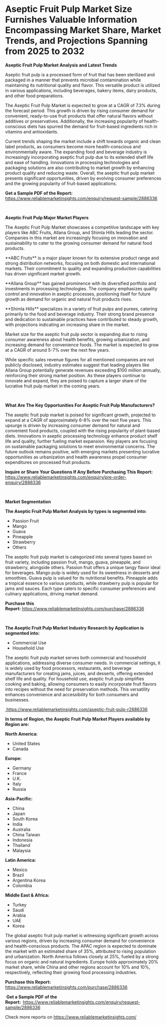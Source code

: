 <p><h1>Aseptic Fruit Pulp Market Size Furnishes Valuable Information Encompassing Market Share, Market Trends, and Projections Spanning from 2025 to 2032</h1></p><p><strong>Aseptic Fruit Pulp Market Analysis and Latest Trends</strong></p>
<p><p>Aseptic fruit pulp is a processed form of fruit that has been sterilized and packaged in a manner that prevents microbial contamination while maintaining its nutritional quality and flavor. This versatile product is utilized in various applications, including beverages, bakery items, dairy products, and other food preparations.</p><p>The Aseptic Fruit Pulp Market is expected to grow at a CAGR of 7.3% during the forecast period. This growth is driven by rising consumer demand for convenient, ready-to-use fruit products that offer natural flavors without additives or preservatives. Additionally, the increasing popularity of health-conscious diets has spurred the demand for fruit-based ingredients rich in vitamins and antioxidants.</p><p>Current trends shaping the market include a shift towards organic and clean label products, as consumers become more health-conscious and environmentally aware. The expanding food and beverage industry is increasingly incorporating aseptic fruit pulp due to its extended shelf life and ease of handling. Innovations in processing technologies and packaging solutions are also contributing to market growth by enhancing product quality and reducing waste. Overall, the aseptic fruit pulp market presents significant opportunities, driven by evolving consumer preferences and the growing popularity of fruit-based applications.</p></p>
<p><strong>Get a Sample PDF of the Report:&nbsp;</strong> <a href="https://www.reliablemarketinsights.com/enquiry/request-sample/2886336?utm_campaign=3033&utm_medium=2&utm_source=Github&utm_content=ia&utm_term=13032025&utm_id=aseptic-fruit-pulp">https://www.reliablemarketinsights.com/enquiry/request-sample/2886336</a></p>
<p>&nbsp;</p>
<p><strong>Aseptic Fruit Pulp Major Market Players</strong></p>
<p><p>The Aseptic Fruit Pulp Market showcases a competitive landscape with key players like ABC Fruits, Allana Group, and Shimla Hills leading the sector. Companies in this market are increasingly focusing on innovation and sustainability to cater to the growing consumer demand for natural food products.</p><p>**ABC Fruits** is a major player known for its extensive product range and strong distribution networks, focusing on both domestic and international markets. Their commitment to quality and expanding production capabilities has driven significant market growth.</p><p>**Allana Group** has gained prominence with its diversified portfolio and investments in processing technologies. The company emphasizes quality control and innovation in aseptic processes, positioning itself for future growth as demand for organic and natural fruit products rises.</p><p>**Shimla Hills** specializes in a variety of fruit pulps and purees, catering primarily to the food and beverage industry. Their strong brand presence and dedication to sustainable practices have contributed to steady growth, with projections indicating an increasing share in the market.</p><p>Market size for the aseptic fruit pulp sector is expanding due to rising consumer awareness about health benefits, growing urbanization, and increasing demand for convenience foods. The market is expected to grow at a CAGR of around 5-7% over the next few years.</p><p>While specific sales revenue figures for all mentioned companies are not publicly disclosed, industry estimates suggest that leading players like Allana Group potentially generate revenues exceeding $100 million annually, reinforcing their strong market position. As these players continue to innovate and expand, they are poised to capture a larger share of the lucrative fruit pulp market in the coming years.</p></p>
<p>&nbsp;</p>
<p><strong>What Are The Key Opportunities For Aseptic Fruit Pulp Manufacturers?</strong></p>
<p><p>The aseptic fruit pulp market is poised for significant growth, projected to expand at a CAGR of approximately 6-8% over the next five years. This upsurge is driven by increasing consumer demand for natural and convenient food products, coupled with the rising popularity of plant-based diets. Innovations in aseptic processing technology enhance product shelf life and quality, further fueling market expansion. Key players are focusing on sustainable packaging solutions to meet environmental concerns. The future outlook remains positive, with emerging markets presenting lucrative opportunities as urbanization and health awareness propel consumer expenditures on processed fruit products.</p></p>
<p><strong>Inquire or Share Your Questions If Any Before Purchasing This Report:</strong> <a href="https://www.reliablemarketinsights.com/enquiry/pre-order-enquiry/2886336?utm_campaign=3033&utm_medium=2&utm_source=Github&utm_content=ia&utm_term=13032025&utm_id=aseptic-fruit-pulp">https://www.reliablemarketinsights.com/enquiry/pre-order-enquiry/2886336</a></p>
<p>&nbsp;</p>
<p><strong>Market Segmentation</strong></p>
<p><strong>The Aseptic Fruit Pulp Market Analysis by types is segmented into:</strong></p>
<p><ul><li>Passion Fruit</li><li>Mango</li><li>Guava</li><li>Pineapple</li><li>Strawberry</li><li>Others</li></ul></p>
<p><p>The aseptic fruit pulp market is categorized into several types based on fruit variety, including passion fruit, mango, guava, pineapple, and strawberry, alongside others. Passion fruit offers a unique tangy flavor ideal for beverages. Mango pulp is widely used for its sweetness in desserts and smoothies. Guava pulp is valued for its nutritional benefits. Pineapple adds a tropical essence to various products, while strawberry pulp is popular for jams and sauces. Each type caters to specific consumer preferences and culinary applications, driving market demand.</p></p>
<p><strong>Purchase this Report:&nbsp;</strong><a href="https://www.reliablemarketinsights.com/purchase/2886336?utm_campaign=3033&utm_medium=2&utm_source=Github&utm_content=ia&utm_term=13032025&utm_id=aseptic-fruit-pulp">https://www.reliablemarketinsights.com/purchase/2886336</a></p>
<p>&nbsp;</p>
<p><strong>The Aseptic Fruit Pulp Market Industry Research by Application is segmented into:</strong></p>
<p><ul><li>Commercial Use</li><li>Household Use</li></ul></p>
<p><p>The aseptic fruit pulp market serves both commercial and household applications, addressing diverse consumer needs. In commercial settings, it is widely used by food processors, restaurants, and beverage manufacturers for creating jams, juices, and desserts, offering extended shelf life and quality. For household use, aseptic fruit pulp simplifies cooking and baking, allowing consumers to easily incorporate fruit flavors into recipes without the need for preservation methods. This versatility enhances convenience and accessibility for both consumers and businesses.</p></p>
<p><a href="https://www.reliablemarketinsights.com/aseptic-fruit-pulp-r2886336?utm_campaign=3033&utm_medium=2&utm_source=Github&utm_content=ia&utm_term=13032025&utm_id=aseptic-fruit-pulp">&nbsp;https://www.reliablemarketinsights.com/aseptic-fruit-pulp-r2886336</a></p>
<p><strong>In terms of Region, the Aseptic Fruit Pulp Market Players available by Region are:</strong></p>
<p>
    <p> <strong> North America: </strong>
        <ul>
            <li>United States</li>
            <li>Canada</li>
        </ul>
        </p> 
    <p> <strong> Europe: </strong>
        <ul>
            <li>Germany</li>
            <li>France</li>
            <li>U.K.</li>
            <li>Italy</li>
            <li>Russia</li>
        </ul>
        </p> 
    <p> <strong> Asia-Pacific: </strong>
        <ul>
            <li>China</li>
            <li>Japan</li>
            <li>South Korea</li>
            <li>India</li>
            <li>Australia</li>
            <li>China Taiwan</li>
            <li>Indonesia</li>
            <li>Thailand</li>
            <li>Malaysia</li>
        </ul>
        </p> 
    <p> <strong> Latin America: </strong>
        <ul>
            <li>Mexico</li>
            <li>Brazil</li>
            <li>Argentina Korea</li>
            <li>Colombia</li>
        </ul>
        </p> 
    <p> <strong> Middle East & Africa: </strong>
        <ul>
            <li>Turkey</li>
            <li>Saudi</li>
            <li>Arabia</li>
            <li>UAE</li>
            <li>Korea</li>
        </ul>
    </p>
    </p>
<p><p>The global aseptic fruit pulp market is witnessing significant growth across various regions, driven by increasing consumer demand for convenience and health-conscious products. The APAC region is expected to dominate the market with an estimated share of 35%, attributed to rising population and urbanization. North America follows closely at 25%, fueled by a strong focus on organic and natural ingredients. Europe holds approximately 20% market share, while China and other regions account for 10% and 10%, respectively, reflecting their growing food processing industries.</p></p>
<p><strong>Purchase this Report: </strong><a href="https://www.reliablemarketinsights.com/purchase/2886336?utm_campaign=3033&utm_medium=2&utm_source=Github&utm_content=ia&utm_term=13032025&utm_id=aseptic-fruit-pulp">https://www.reliablemarketinsights.com/purchase/2886336</a></p>
<p>&nbsp;<strong>Get a Sample PDF of the Report:&nbsp;&nbsp;</strong><a href="https://www.reliablemarketinsights.com/enquiry/request-sample/2886336?utm_campaign=3033&utm_medium=2&utm_source=Github&utm_content=ia&utm_term=13032025&utm_id=aseptic-fruit-pulp">https://www.reliablemarketinsights.com/enquiry/request-sample/2886336</a></p>
<p><strong></strong></p>
<p>Check more reports on <a href="https://www.reliablemarketinsights.com/?utm_campaign=3033&utm_medium=2&utm_source=Github&utm_content=ia&utm_term=13032025&utm_id=aseptic-fruit-pulp">https://www.reliablemarketinsights.com/</a></p>